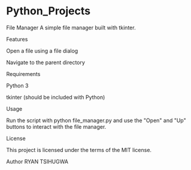 # Python_Projects
File Manager
A simple file manager built with tkinter.

Features

Open a file using a file dialog

Navigate to the parent directory

Requirements

Python 3

tkinter (should be included with Python)

Usage

Run the script with python file_manager.py and use the "Open" and "Up" buttons to interact with the file manager.

License

This project is licensed under the terms of the MIT license.

Author RYAN TSIHUGWA
